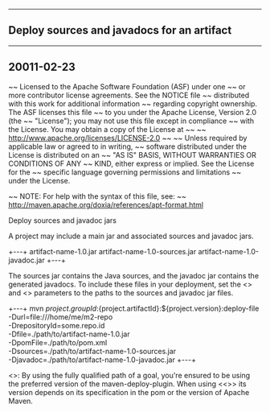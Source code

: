   ----
  Deploy sources and javadocs for an artifact
  ------
  ------
  20011-02-23
  ------

~~ Licensed to the Apache Software Foundation (ASF) under one
~~ or more contributor license agreements.  See the NOTICE file
~~ distributed with this work for additional information
~~ regarding copyright ownership.  The ASF licenses this file
~~ to you under the Apache License, Version 2.0 (the
~~ "License"); you may not use this file except in compliance
~~ with the License.  You may obtain a copy of the License at
~~
~~   http://www.apache.org/licenses/LICENSE-2.0
~~
~~ Unless required by applicable law or agreed to in writing,
~~ software distributed under the License is distributed on an
~~ "AS IS" BASIS, WITHOUT WARRANTIES OR CONDITIONS OF ANY
~~ KIND, either express or implied.  See the License for the
~~ specific language governing permissions and limitations
~~ under the License.

~~ NOTE: For help with the syntax of this file, see:
~~ http://maven.apache.org/doxia/references/apt-format.html

Deploy sources and javadoc jars

  A project may include a main jar and associated sources and javadoc jars.

+---+
  artifact-name-1.0.jar
  artifact-name-1.0-sources.jar
  artifact-name-1.0-javadoc.jar
+---+

  The sources jar contains the Java sources, and the javadoc jar contains the generated javadocs.
  To include these files in your deployment, set the <<sources>> and <<javadoc>> parameters to 
  the paths to the sources and javadoc jar files.

+---+
mvn ${project.groupId}:${project.artifactId}:${project.version}:deploy-file -Durl=file:///home/me/m2-repo \
                                                                            -DrepositoryId=some.repo.id \
                                                                            -Dfile=./path/to/artifact-name-1.0.jar \
                                                                            -DpomFile=./path/to/pom.xml \
                                                                            -Dsources=./path/to/artifact-name-1.0-sources.jar \
                                                                            -Djavadoc=./path/to/artifact-name-1.0-javadoc.jar
+---+

  <<Note>>: By using the fully qualified path of a goal, you're ensured to be using the preferred version of the maven-deploy-plugin. When using <<<mvn deploy:deploy-file>>> 
  its version depends on its specification in the pom or the version of Apache Maven.
